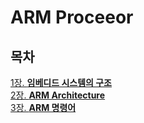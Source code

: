 # ARM Proceeor

## 목차
[1장. **임베디드 시스템의 구조**](documents/1.Embedded_System.md)  
[2장. **ARM Architecture**](documents/2.ARM_Architecture.md)  
[3장. **ARM 명령어**](documents/3.ARM_Commands.md)  
